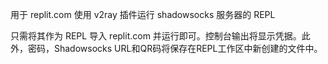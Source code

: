 用于 replit.com 使用 v2ray 插件运行 shadowsocks 服务器的 REPL

只需将其作为 REPL 导入 replit.com 并运行即可。控制台输出将显示凭据。此外，密码，Shadowsocks URL和QR码将保存在REPL工作区中新创建的文件中。
